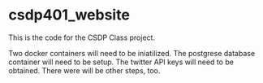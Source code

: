 # csdp401_website
This is the code for the CSDP Class project.

Two docker containers will need to be iniatilized.
The postgrese database container will need to be setup.
The twitter API keys will need to be obtained.
There were will be other steps, too.
